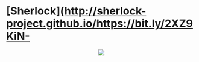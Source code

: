 # [Sherlock](http://sherlock-project.github.io/https://bit.ly/2XZ9KiN-

<p align="center">
  <img src="assets/img/sherlock-project.svg">
</p>

